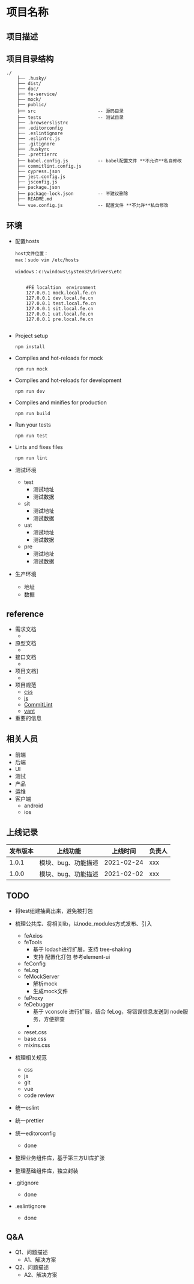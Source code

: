 # 项目名称

## 项目描述

## 项目目录结构
  ```
  ./
      ├── .husky/  
      ├── dist/
      ├── doc/                   
      ├── fe-service/                   
      ├── mock/   
      ├── public/                   
      ├── src                       -- 源码目录
      ├── tests                     -- 测试目录
      ├── .browserslistrc  
      ├── .editorconfig  
      ├── .eslintignore  
      ├── .eslintrc.js  
      ├── .gitignore 
      ├── .huskyrc 
      ├── .prettierrc 
      ├── babel.config.js           -- babel配置文件 **不允许**私自修改
      ├── commitlint.config.js          
      ├── cypress.json              
      ├── jest.config.js          
      ├── jsconfig.js          
      ├── package.json              
      ├── package-lock.json         -- 不建议删除
      ├── README.md
      └── vue.config.js             -- 配置文件 **不允许**私自修改
  ```
## 环境
- 配置hosts
  ```
  host文件位置：
  mac：sudo vim /etc/hosts
  
  windows：c:\windows\system32\drivers\etc
  
  
      #FE localtion  environment
      127.0.0.1 mock.local.fe.cn
      127.0.0.1 dev.local.fe.cn 
      127.0.0.1 test.local.fe.cn
      127.0.0.1 sit.local.fe.cn
      127.0.0.1 uat.local.fe.cn
      127.0.0.1 pre.local.fe.cn 
      
  ```
- Project setup
  ```
  npm install
  ```
- Compiles and hot-reloads for mock
  ```
  npm run mock
  ```

- Compiles and hot-reloads for development
  ```
  npm run dev
  ```

- Compiles and minifies for production
  ```
  npm run build
  ```

- Run your tests
  ```
  npm run test
  ```

- Lints and fixes files
  ```
  npm run lint
  ```

- 测试环境
    - test
        - 测试地址
        - 测试数据
    - sit
        - 测试地址
        - 测试数据
    - uat
        - 测试地址
        - 测试数据
    - pre
        - 测试地址
        - 测试数据

- 生产环境
    - 地址
    - 数据


## reference
- 需求文档
  - []()
- 原型文档
  - []()
- 接口文档
  - []()
- 项目文档]
  - []()
- 项目规范
  - [css](./doc/css.md)
  - [js](./doc/js.md)
  - [CommitLint](./doc/CommitLint.md)
  - [vant](./doc/vant.md)
- 重要的信息


## 相关人员
- 前端
- 后端
- UI
- 测试
- 产品
- 运维
- 客户端
    - android
    - ios

## 上线记录
发布版本 | 上线功能 | 上线时间 |负责人
---|---|---|---
1.0.1  | 模块、bug、功能描述 | 2021-02-24 | xxx
1.0.0  | 模块、bug、功能描述 | 2021-02-02 | xxx

## TODO
- 将test组建抽离出来，避免被打包
- 梳理公共库、将相关lib，以node_modules方式发布、引入
    - feAxios
    - feTools
      - 基于 lodash进行扩展，支持 tree-shaking
      - 支持 配置化打包 参考element-ui
    - feConfig
    - feLog
    - feMockServer
        - 解析mock
        - 生成mock文件
    - feProxy
    - feDebugger
        - 基于 vconsole 进行扩展，结合 feLog，将错误信息发送到 node服务，方便排查
        -
    - reset.css
    - base.css
    - mixins.css

- 梳理相关规范
    - css
    - js
    - git
    - vue
    - code review
- 统一eslint
- 统一prettier
- 统一editorconfig
  - done
- 整理业务组件库，基于第三方UI库扩张
- 整理基础组件库，独立封装
- .gitignore
  - done
- .eslintignore
  - done
    
## Q&A
- Q1、问题描述
    - A1、解决方案
- Q2、问题描述
    - A2、解决方案
